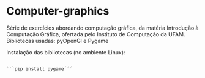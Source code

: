 # Computer-graphics

Série de exercícios abordando computação gráfica, da matéria Introdução à Computação Gráfica, ofertada pelo Instituto de Computação da UFAM. Bibliotecas usadas: pyOpenGl e Pygame

Instalação das bibliotecas (no ambiente Linux):

```pip install PyOpenGL PyOpenGL_accelerate´´´

```pip install pygame´´´

